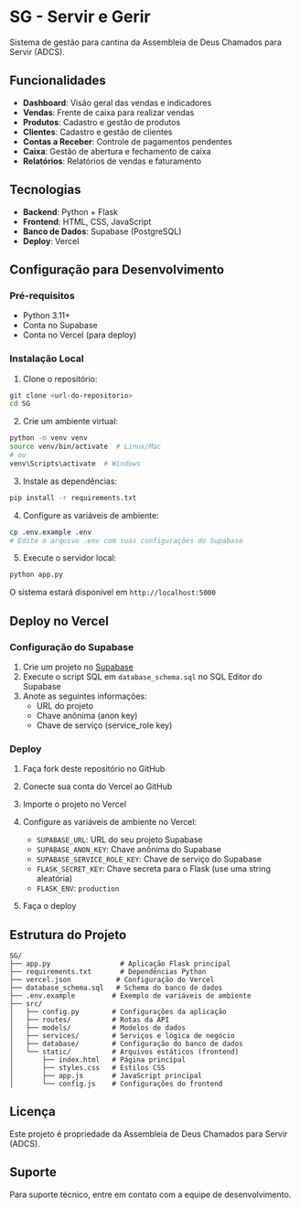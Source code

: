 # SG - Servir e Gerir

Sistema de gestão para cantina da Assembleia de Deus Chamados para Servir (ADCS).

## Funcionalidades

- **Dashboard**: Visão geral das vendas e indicadores
- **Vendas**: Frente de caixa para realizar vendas
- **Produtos**: Cadastro e gestão de produtos
- **Clientes**: Cadastro e gestão de clientes
- **Contas a Receber**: Controle de pagamentos pendentes
- **Caixa**: Gestão de abertura e fechamento de caixa
- **Relatórios**: Relatórios de vendas e faturamento

## Tecnologias

- **Backend**: Python + Flask
- **Frontend**: HTML, CSS, JavaScript
- **Banco de Dados**: Supabase (PostgreSQL)
- **Deploy**: Vercel

## Configuração para Desenvolvimento

### Pré-requisitos

- Python 3.11+
- Conta no Supabase
- Conta no Vercel (para deploy)

### Instalação Local

1. Clone o repositório:
```bash
git clone <url-do-repositorio>
cd SG
```

2. Crie um ambiente virtual:
```bash
python -m venv venv
source venv/bin/activate  # Linux/Mac
# ou
venv\Scripts\activate  # Windows
```

3. Instale as dependências:
```bash
pip install -r requirements.txt
```

4. Configure as variáveis de ambiente:
```bash
cp .env.example .env
# Edite o arquivo .env com suas configurações do Supabase
```

5. Execute o servidor local:
```bash
python app.py
```

O sistema estará disponível em `http://localhost:5000`

## Deploy no Vercel

### Configuração do Supabase

1. Crie um projeto no [Supabase](https://supabase.com)
2. Execute o script SQL em `database_schema.sql` no SQL Editor do Supabase
3. Anote as seguintes informações:
   - URL do projeto
   - Chave anônima (anon key)
   - Chave de serviço (service_role key)

### Deploy

1. Faça fork deste repositório no GitHub
2. Conecte sua conta do Vercel ao GitHub
3. Importe o projeto no Vercel
4. Configure as variáveis de ambiente no Vercel:
   - `SUPABASE_URL`: URL do seu projeto Supabase
   - `SUPABASE_ANON_KEY`: Chave anônima do Supabase
   - `SUPABASE_SERVICE_ROLE_KEY`: Chave de serviço do Supabase
   - `FLASK_SECRET_KEY`: Chave secreta para o Flask (use uma string aleatória)
   - `FLASK_ENV`: `production`

5. Faça o deploy

## Estrutura do Projeto

```
SG/
├── app.py                 # Aplicação Flask principal
├── requirements.txt       # Dependências Python
├── vercel.json           # Configuração do Vercel
├── database_schema.sql   # Schema do banco de dados
├── .env.example         # Exemplo de variáveis de ambiente
├── src/
│   ├── config.py        # Configurações da aplicação
│   ├── routes/          # Rotas da API
│   ├── models/          # Modelos de dados
│   ├── services/        # Serviços e lógica de negócio
│   ├── database/        # Configuração do banco de dados
│   └── static/          # Arquivos estáticos (frontend)
│       ├── index.html   # Página principal
│       ├── styles.css   # Estilos CSS
│       ├── app.js       # JavaScript principal
│       └── config.js    # Configurações do frontend
```

## Licença

Este projeto é propriedade da Assembleia de Deus Chamados para Servir (ADCS).

## Suporte

Para suporte técnico, entre em contato com a equipe de desenvolvimento.

